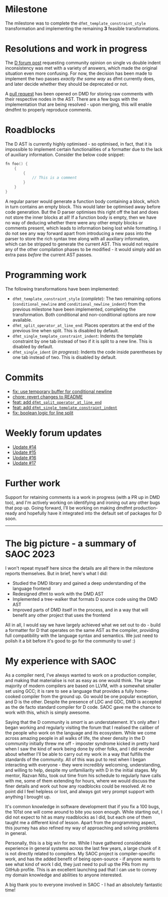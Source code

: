 # Milestone

The milestone was to complete the `dfmt_template_constraint_style` transformation and implementing the remaining **3** feasible transformations.

# Resolutions and work in progress

The [D forum post](https://forum.dlang.org/post/uvifwbbzggoomllwmftk@forum.dlang.org) requesting community opinion on single vs double indent inconsistency was met with a variety of answers, which made the original situation even more confusing. For now, the decision has been made to implement the two passes *exactly the same way* as dfmt currently does, and later decide whether they should be deprecated or not.

A [pull request](https://github.com/dlang/dmd/pull/15944) has been opened on DMD for storing raw comments with their respective nodes in the AST. There are a few bugs with the implementation that are being resolved - upon merging, this will enable dmdfmt to properly reproduce comments.

# Roadblocks

The D AST is currently highly optimised - so optimised, in fact, that it is impossible to implement certain functionalities of a formatter due to the lack of auxiliary information. Consider the below code snippet:

```d
fn foo() {
    {
        {
            // This is a comment
        }
    }
}
```

A regular parser would generate a function body containing a block, which in turn contains an empty block. This would later be optimised away before code generation. But the D parser optimises this right off the bat and does not store the inner blocks at all! If a function body is empty, then we have no way of deducing whether there were any other empty blocks or comments present, which leads to information being lost while formatting. I do not see any way forward apart from introducing a new pass into the parser to store the rich syntax tree along with all auxiliary information, which can be stripped to generate the current AST. This would not require any of the other compilation phases to be modified - it would simply add an extra pass _before_ the current AST passes.

# Programming work

The following transformations have been implemented:

- `dfmt_template_constraint_style` (_complete_): The two remaining options (`conditional_newline` and `conditional_newline_indent`) from the previous milestone have been implemented, completing the transformation. Both conditional and non-conditional options are now available.
- `dfmt_split_operator_at_line_end`: Places operators at the end of the previous line when split. This is disabled by default.
- `dfmt_single_template_constraint_indent`: Indents the template constraint by one tab instead of two if it is split to a new line. This is disabled by default.
- `dfmt_single_ident` (_in progress_): Indents the code inside parentheses by one tab instead of two. This is disabled by default.

# Commits

- [fix: use temporary buffer for conditional newline](https://github.com/snprajwal/dfmt/commits/90bb91d2c670b05eb9290d9e8ad163f1f59c67b3)
- [chore: revert changes to README](https://github.com/snprajwal/dfmt/commits/6ef9fba442120255f9fd64378405fa96708ff84c)
- [feat: add `dfmt_split_operator_at_line_end`](https://github.com/snprajwal/dfmt/commits/325f093091eae73a51ff3e306ddec0c5e72b01ad)
- [feat: add `dfmt_single_template_constraint_indent`](https://github.com/snprajwal/dfmt/commits/864caada43c4b5379401a1479d12caefa35d5116)
- [fix: boolean logic for line split](https://github.com/snprajwal/dfmt/commits/b845d96ee29e783f6fbc12d3167ae8b81dfff419)

# Weekly forum updates

- [Update #14](https://forum.dlang.org/post/ejfhclgobwmnjkggjvat@forum.dlang.org)
- [Update #15](https://forum.dlang.org/post/bfwowaygbjkmfhqxsprc@forum.dlang.org)
- [Update #16](https://forum.dlang.org/post/qziffwurkxcopdkbntor@forum.dlang.org)
- [Update #17](https://forum.dlang.org/post/usmjoeowgmiexyntaxdp@forum.dlang.org)

# Further work

Support for retaining comments is a work in progress (with a PR up in DMD too), and I'm actively working on identifying and ironing out any other bugs that pop up. Going forward, I'll be working on making dmdfmt production-ready and hopefully have it integrated into the default set of packages for D soon.

---

# The big picture - a summary of SAOC 2023

I won't repeat myself here since the details are all there in the milestone reports themselves. But in brief, here's what I did:

- Studied the DMD library and gained a deep understanding of the language frontend
- Redesigned dfmt to work with the DMD AST
- Implemented a tree-walker that formats D source code using the DMD AST
- Improved parts of DMD itself in the process, and in a way that will benefit any other project that uses the frontend

All in all, I would say we have largely achieved what we set out to do - build a formatter for D that operates on the same AST as the compiler, providing full compatibility with the language syntax and semantics. We just need to polish it a bit before it's good to go for the community to use! :)

# My experience with SAOC

As a compiler nerd, I've always wanted to work on a production compiler, and making that materialise is not as easy as one would think. The large majority of modern compilers are based on LLVM, with a somewhat smaller set using GCC; it is rare to see a language that provides a fully home-cooked compiler from the ground up. Go would be one popular exception, and D is the other. Despite the presence of LDC and GDC, DMD is accepted as the de facto standard compiler for D code. SAOC gave me the chance to work with this, which is simply awesome.

Saying that the D community is *smart* is an understatement. It's only after I began working and regularly visiting the forum that I realised the caliber of the people who work on the language and its ecosystem. While we come across amazing people in all walks of life, the sheer density in the D community initially threw me off - imposter syndrome kicked in pretty hard when I saw the kind of work being done by other folks, and I did wonder about whether I'll be able to carry out my work in a way that fulfills the standards of the community. All of this was put to rest when I began interacting with everyone - they were incredibly welcoming, understanding, and willing to help, despite my unfamiliarity with D in the initial stages. My mentor, Razvan Nitu, took out time from his schedule to regularly have calls with me, some of them extending for hours, where we would discuss the finer details and work out how any roadblocks could be resolved. At no point did I feel helpless or lost, and always got very prompt support with anything I brought up.

It's common knowledge in software development that if you fix a 100 bugs, the 101st one will come around to bite you soon enough. While starting out, I did not expect to hit as many roadblocks as I did, but each one of them taught me a different kind of lesson. Apart from the programming aspect, this journey has also refined my way of approaching and solving problems in general.

Personally, this is a big win for me. While I have gathered considerable experience in general systems across the last few years, a large chunk of it is not directly related to compilers. My SAOC project is compiler-specific work, and has the added benefit of being open-source - if anyone wants to see what kind of work I did, they just need to pull up the PRs from my GitHub profile. This is an excellent launching pad that I can use to convey my domain knowledge and abilities to anyone interested.

A big thank you to everyone involved in SAOC - I had an absolutely fantastic time!
